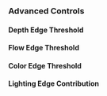 ### Advanced Controls

#### Depth Edge Threshold

#### Flow Edge Threshold

#### Color Edge Threshold

#### Lighting Edge Contribution